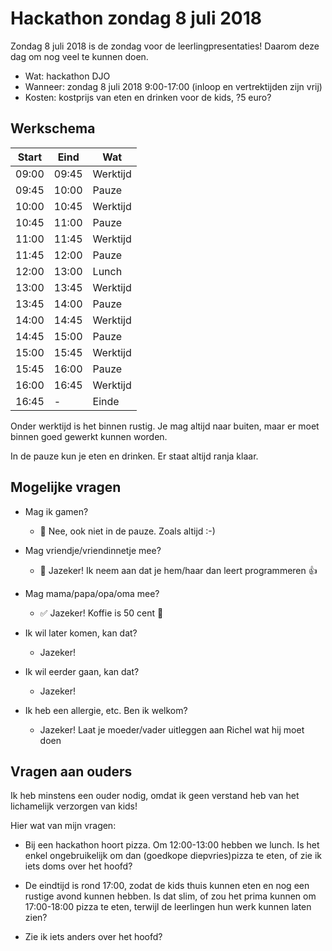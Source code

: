 # Hackathon zondag 8 juli 2018

Zondag 8 juli 2018 is de zondag voor de leerlingpresentaties! 
Daarom deze dag om nog veel te kunnen doen.

 * Wat: hackathon DJO
 * Wanneer: zondag 8 juli 2018 9:00-17:00 (inloop en vertrektijden zijn vrij)
 * Kosten: kostprijs van eten en drinken voor de kids, ?5 euro?

## Werkschema

Start|Eind|Wat
---|---|---
09:00|09:45|Werktijd
09:45|10:00|Pauze
10:00|10:45|Werktijd
10:45|11:00|Pauze
11:00|11:45|Werktijd
11:45|12:00|Pauze
12:00|13:00|Lunch
13:00|13:45|Werktijd
13:45|14:00|Pauze
14:00|14:45|Werktijd
14:45|15:00|Pauze
15:00|15:45|Werktijd
15:45|16:00|Pauze
16:00|16:45|Werktijd
16:45|-    |Einde

Onder werktijd is het binnen rustig. Je mag altijd naar buiten, 
maar er moet binnen goed gewerkt kunnen worden.

In de pauze kun je eten en drinken. Er staat altijd ranja klaar.

## Mogelijke vragen

 * Mag ik gamen?
   * :no_entry_sign: Nee, ook niet in de pauze. Zoals altijd :-)

 * Mag vriendje/vriendinnetje mee? 
   * :green_heart: Jazeker! Ik neem aan dat je hem/haar dan leert programmeren :+1:

 * Mag mama/papa/opa/oma mee? 
   * :white_check_mark: Jazeker! Koffie is 50 cent :angel:

 * Ik wil later komen, kan dat?
   * Jazeker!

 * Ik wil eerder gaan, kan dat?
   * Jazeker!

 * Ik heb een allergie, etc. Ben ik welkom?
   * Jazeker! Laat je moeder/vader uitleggen aan Richel wat hij moet doen

## Vragen aan ouders

Ik heb minstens een ouder nodig, omdat ik geen verstand heb van het
lichamelijk verzorgen van kids! 

Hier wat van mijn vragen: 

 * Bij een hackathon hoort pizza. Om 12:00-13:00 hebben we lunch. 
   Is het enkel ongebruikelijk om dan (goedkope diepvries)pizza te eten, of zie ik
   iets doms over het hoofd?

 * De eindtijd is rond 17:00, zodat de kids thuis kunnen eten en 
   nog een rustige avond kunnen hebben. Is dat slim, of zou het prima
   kunnen om 17:00-18:00 pizza te eten, terwijl de leerlingen hun werk kunnen laten zien?

 * Zie ik iets anders over het hoofd?
